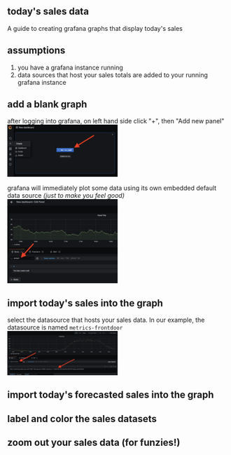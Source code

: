 ## today's sales data

A guide to creating grafana graphs that display today's sales

## assumptions

1)  you have a grafana instance running
2)  data sources that host your sales totals are added to your running grafana instance 

## add a blank graph

after logging into grafana, on left hand side click "+", then "Add new panel" 
<img src="/images/add-blank-graph.png" width=50% height=50%>

grafana will immediately plot some data using its own embedded default data source _(just to make you feel good)_
<img src="/images/default-datasource.png" width=50% height=50%>

## import today's sales into the graph

select the datasource that hosts your sales data. In our example, the datasource is named `metrics-frontdoor`
<img src="/images/widgets.png" width=50% height=50%>


## import today's forecasted sales into the graph

## label and color the sales datasets

## zoom out your sales data (for funzies!) 

